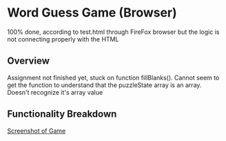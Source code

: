 # Word Guess Game (Browser)

100% done, according to test.html through FireFox browser but the logic is not connecting properly with the HTML

## Overview

Assignment not finished yet, stuck on function fillBlanks(). Cannot seem to get the function to understand that the puzzleState array is an array. Doesn't recognize it's array value

## Functionality Breakdown
<!-- TODO: update this to your screenshot, gif, etc. demonstrating functionality. add any additional explanation below -->
[Screenshot of Game](images/screenshot1.png)

